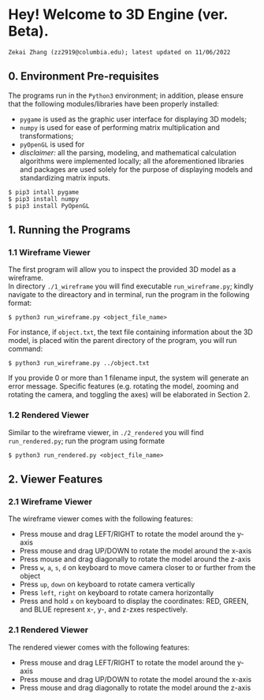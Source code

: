 # Hey! Welcome to 3D Engine (ver. Beta).

`Zekai Zhang (zz2919@columbia.edu); latest updated on 11/06/2022`

## 0. Environment Pre-requisites
The programs run in the `Python3` environment; in addition, please ensure that the following modules/libraries have been
properly installed:
- `pygame` is used as the graphic user interface for displaying 3D models;
- `numpy` is used for ease of performing matrix multiplication and transformations;
- `pyOpenGL` is used for 
- *disclaimer:* all the parsing, modeling, and mathematical calculation algorithms were implemented locally; all the aforementioned libraries and packages
are used solely for the purpose of displaying models and standardizing matrix inputs.
```
$ pip3 intall pygame
$ pip3 install numpy
$ pip3 install PyOpenGL
```

## 1. Running the Programs
### 1.1 Wireframe Viewer
The first program will allow you to inspect the provided 3D model as a wireframe. <br>
In directory `./1_wireframe` you will find executable `run_wireframe.py`; kindly navigate to the direactory and 
in terminal, run the program in the following format:
```
$ python3 run_wireframe.py <object_file_name>
```
For instance, if `object.txt`, the text file containing information about the 3D model, is placed witin the parent 
directory of the program, you will run command:
```
$ python3 run_wireframe.py ../object.txt
```
If you provide 0 or more than 1 filename input, the system will generate an error message.
Specific features (e.g. rotating the model, zooming and rotating the camera, and toggling the axes) will be elaborated
in Section 2. 
### 1.2 Rendered Viewer
Similar to the wireframe viewer, in `./2_rendered` you will find `run_rendered.py`; run the program using formate
```
$ python3 run_rendered.py <object_file_name>
```


## 2. Viewer Features
### 2.1 Wireframe Viewer
The wireframe viewer comes with the following features:
- Press mouse and drag LEFT/RIGHT to rotate the model around the y-axis
- Press mouse and drag UP/DOWN to rotate the model around the x-axis
- Press mouse and drag diagonally to rotate the model around the z-axis
- Press `w`, `a`, `s`, `d` on keyboard to move camera closer to or further from the object
- Press `up`, `down` on keyboard to rotate camera vertically
- Press `left`, `right` on keyboard to rotate camera horizontally
- Press and hold `x` on keyboard to display the coordinates: RED, GREEN, and BLUE represent x-, y-, and z-zxes respectively. 

### 2.1 Rendered Viewer
The rendered viewer comes with the following features:
- Press mouse and drag LEFT/RIGHT to rotate the model around the y-axis
- Press mouse and drag UP/DOWN to rotate the model around the x-axis
- Press mouse and drag diagonally to rotate the model around the z-axis
